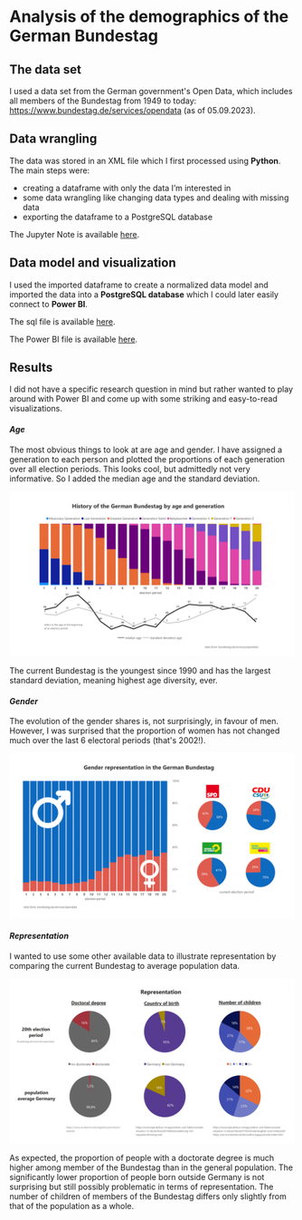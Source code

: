 
# Analysis of the demographics of the German Bundestag

## The data set
I used a data set from the German government's Open Data, which includes all members of the Bundestag from 1949 to today: https://www.bundestag.de/services/opendata
(as of 05.09.2023). 

## Data wrangling
The data was stored in an XML file which I first processed using **Python**. The main steps were:
- creating a dataframe with only the data I’m interested in
- some data wrangling like changing data types and dealing with missing data
- exporting the dataframe to a PostgreSQL database

The Jupyter Note is available [here](JupyterNB_Bundestag.ipynb).

## Data model and visualization
I used the imported dataframe to create a normalized data model and imported the data into a **PostgreSQL database** which I could later easily connect to **Power BI**. 

The sql file is available [here](SQL_Bundestag.sql).

The Power BI file is available [here](PBI_Bundestag.pbix).

## Results
I did not have a specific research question in mind but rather wanted to play around with Power BI and come up with some striking and easy-to-read visualizations. 

#### *Age*
The most obvious things to look at are age and gender. I have assigned a generation to each person and plotted the proportions of each generation over all election periods. This looks cool, but admittedly not very informative. So I added the median age and the standard deviation. 

![Age Visualization](Visualizations/Age_visualization.png)

The current Bundestag is the youngest since 1990 and has the largest standard deviation, meaning highest age diversity, ever.

#### *Gender*
The evolution of the gender shares is, not surprisingly, in favour of men. However, I was surprised that the proportion of women has not changed much over the last 6 electoral periods (that's 2002!).

![Gender Visualization](Visualizations/Gender_visualization.jpg)

#### *Representation*
I wanted to use some other available data to illustrate representation by comparing the current Bundestag to average population data.

![Representation Visualization](Visualizations/Representation_visualization.png)

As expected, the proportion of people with a doctorate degree is much higher among member of the Bundestag than in the general population. The significantly lower proportion of people born outside Germany is not surprising but still possibly problematic in terms of representation. The number of children of members of the Bundestag differs only slightly from that of the population as a whole.

